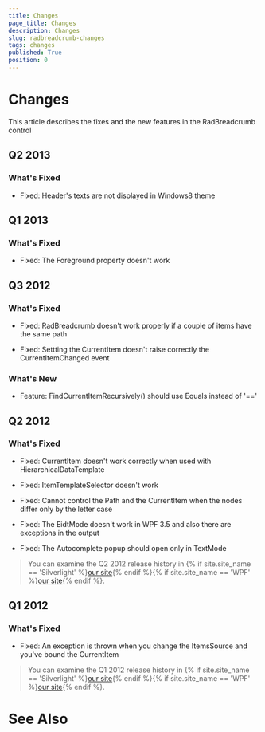 ```yaml
---
title: Changes
page_title: Changes
description: Changes
slug: radbreadcrumb-changes
tags: changes
published: True
position: 0
---
```


# Changes



This article describes the fixes and the new features in the RadBreadcrumb control

## Q2 2013

### What's Fixed

* Fixed: Header's texts are not displayed in Windows8 theme 

## Q1 2013

### What's Fixed

* Fixed: The Foreground property doesn't work

## Q3 2012

### What's Fixed

* Fixed: RadBreadcrumb doesn't work properly if a couple of items have the same path

* Fixed: Settting the CurrentItem doesn't raise correctly the CurrentItemChanged event

### What's New

* Feature: FindCurrentItemRecursively() should use Equals instead of '=='

## Q2 2012

### What's Fixed

* Fixed: CurrentItem doesn't work correctly when used with HierarchicalDataTemplate

* Fixed: ItemTemplateSelector doesn't work

* Fixed: Cannot control the Path and the CurrentItem when the nodes differ only by the letter case

* Fixed: The EidtMode doesn't work in WPF 3.5 and also there are exceptions in the output

* Fixed: The Autocomplete popup should open only in TextMode

>You can examine the Q2 2012 release history in
				{% if site.site_name == 'Silverlight' %}[our site](http://www.telerik.com/products/silverlight/whats-new/release_notes/q2-2012-version-2012-2-607.aspx){% endif %}{% if site.site_name == 'WPF' %}[our site](http://www.telerik.com/products/wpf/whats-new/release-history/q2-2012-version-2012-2-607-2457892840.aspx){% endif %}.
			  

## Q1 2012

### What's Fixed

* Fixed: An exception is thrown when you change the ItemsSource and you've bound the CurrentItem

>You can examine the Q1 2012 release history in
				{% if site.site_name == 'Silverlight' %}[our site](http://www.telerik.com/products/silverlight/whats-new/release_notes/q1-2012-version-2012-1-215-271395503.aspx){% endif %}{% if site.site_name == 'WPF' %}[our site](http://www.telerik.com/products/wpf/whats-new/release-history/q1-2012-version-2012-1-215-1506305735.aspx){% endif %}.
			  

# See Also
